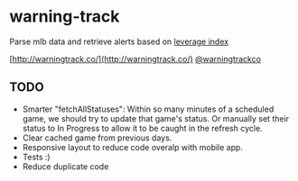 # warning-track
Parse mlb data and retrieve alerts based on [leverage index](http://www.fangraphs.com/library/misc/li/)

[http://warningtrack.co/](http://warningtrack.co/)
[@warningtrackco](http://twitter.com/warningtrackco)

## TODO

* Smarter "fetchAllStatuses": Within so many minutes of a scheduled game, we should try to update that game's status. Or manually set their status to In Progress to allow it to be caught in the refresh cycle.
* Clear cached game from previous days.
* Responsive layout to reduce code overalp with mobile app.
* Tests :)
* Reduce duplicate code

